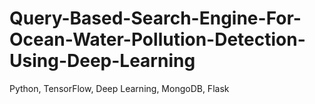 # Query-Based-Search-Engine-For-Ocean-Water-Pollution-Detection-Using-Deep-Learning
Python, TensorFlow, Deep Learning, MongoDB, Flask
